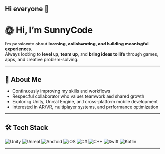 ## Hi everyone 👋

<!--
**sunnycodes102/sunnycodes102** is a ✨ _special_ ✨ repository because its `README.md` (this file) appears on your GitHub profile.

Here are some ideas to get you started:

- 🔭 I’m currently working on ...
- 🌱 I’m currently learning ...
- 👯 I’m looking to collaborate on ...
- 🤔 I’m looking for help with ...
- 💬 Ask me about ...
- 📫 How to reach me: ...
- 😄 Pronouns: ...
- ⚡ Fun fact: ...
-->
# 🌞 Hi, I’m SunnyCode  

I’m passionate about **learning, collaborating, and building meaningful experiences**.  
Always looking to **level up**, **team up**, and **bring ideas to life** through games, apps, and creative problem-solving.  

---

## 🚀 About Me
- Continuously improving my skills and workflows  
- Respectful collaborator who values teamwork and shared growth  
- Exploring Unity, Unreal Engine, and cross-platform mobile development  
- Interested in AR/VR, multiplayer systems, and performance optimization  

---

## 🛠 Tech Stack

![Unity](https://img.shields.io/badge/Engine-Unity-black?logo=unity)
![Unreal](https://img.shields.io/badge/Engine-Unreal-0E1128?logo=unrealengine)
![Android](https://img.shields.io/badge/Platform-Android-green?logo=android)
![iOS](https://img.shields.io/badge/Platform-iOS-blue?logo=apple)
![C#](https://img.shields.io/badge/Code-C%23-239120?logo=c-sharp)
![C++](https://img.shields.io/badge/Code-C++-00599C?logo=cplusplus)
![Swift](https://img.shields.io/badge/Code-Swift-FA7343?logo=swift)
![Kotlin](https://img.shields.io/badge/Code-Kotlin-7F52FF?logo=kotlin)

---

<!--## 📂 Featured Projects
- 🎮 **Unity Mini-Game** → *(coming soon)* A polished small-scale game with clean architecture  
- 🕶️ **Unreal AR Demo** → *(coming soon)* Experimenting with AR/VR using Unreal Engine  
- 📱 **Mobile Utility App** → *(coming soon)* Cross-platform mobile application  

> 👉 I’ll be publishing new projects regularly as part of my **30-Day Growth Plan**.  

--- !>

## 📊 GitHub Stats
![GitHub stats](https://github-readme-stats.vercel.app/api?username=sunnycodes102&show_icons=true&theme=tokyonight)  
![Top Languages](https://github-readme-stats.vercel.app/api/top-langs/?username=sunnycodes102&layout=compact&theme=tokyonight)  

<! ---

## 🗓️ Current Focus
Check out my **[30-Day GitHub Growth Plan](#)** (learning, building, collaborating, and sharing progress).  
-- !>
---

<!-- ## 🌐 Connect
- Portfolio: *(coming soon)*  
- LinkedIn: [linkedin.com/in/sunnycodes102](#)  
- Twitter/X: [@sunnycodes102](#)  

--- !>

